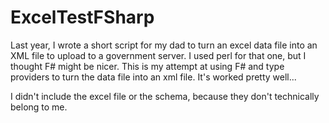 # ExcelTestFSharp

Last year, I wrote a short script for my dad to turn an excel data file into an XML file to upload to a government server.
I used perl for that one, but I thought F# might be nicer.
This is my attempt at using F# and type providers to turn the data file into an xml file.
It's worked pretty well...

I didn't include the excel file or the schema, because they don't technically belong to me.
